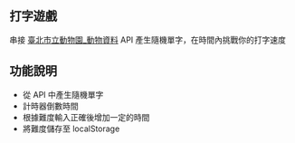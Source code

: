 ## 打字遊戲

串接 [臺北市立動物園_動物資料](https://data.taipei/#/dataset/detail?id=5cb73231-b741-48b3-bec3-2ef57bb10029) API 產生隨機單字，在時間內挑戰你的打字速度

## 功能說明

- 從 API 中產生隨機單字
- 計時器倒數時間
- 根據難度輸入正確後增加一定的時間
- 將難度儲存至 localStorage